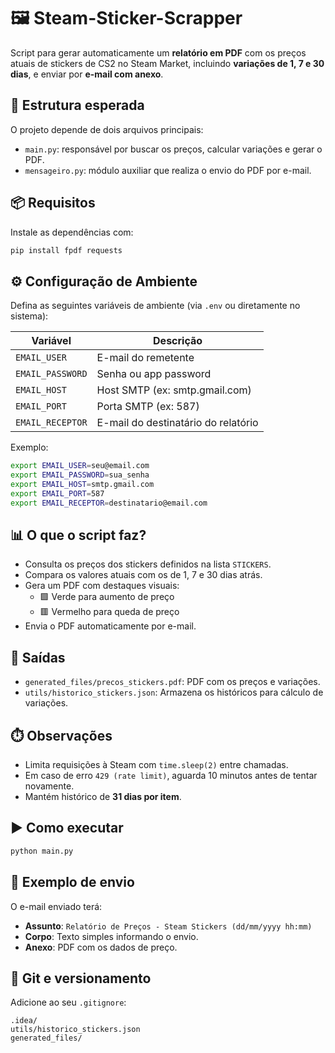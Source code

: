 # 🖼️ Steam-Sticker-Scrapper

Script para gerar automaticamente um **relatório em PDF** com os preços atuais de stickers de CS2 no Steam Market, incluindo **variações de 1, 7 e 30 dias**, e enviar por **e-mail com anexo**.

## 📁 Estrutura esperada

O projeto depende de dois arquivos principais:

- `main.py`: responsável por buscar os preços, calcular variações e gerar o PDF.
- `mensageiro.py`: módulo auxiliar que realiza o envio do PDF por e-mail.

## 📦 Requisitos

Instale as dependências com:

```bash
pip install fpdf requests
```

## ⚙️ Configuração de Ambiente

Defina as seguintes variáveis de ambiente (via `.env` ou diretamente no sistema):

| Variável         | Descrição                            |
|------------------|----------------------------------------|
| `EMAIL_USER`     | E-mail do remetente                   |
| `EMAIL_PASSWORD` | Senha ou app password                 |
| `EMAIL_HOST`     | Host SMTP (ex: smtp.gmail.com)        |
| `EMAIL_PORT`     | Porta SMTP (ex: 587)                  |
| `EMAIL_RECEPTOR` | E-mail do destinatário do relatório   |

Exemplo:

```bash
export EMAIL_USER=seu@email.com
export EMAIL_PASSWORD=sua_senha
export EMAIL_HOST=smtp.gmail.com
export EMAIL_PORT=587
export EMAIL_RECEPTOR=destinatario@email.com
```

## 📊 O que o script faz?

- Consulta os preços dos stickers definidos na lista `STICKERS`.
- Compara os valores atuais com os de 1, 7 e 30 dias atrás.
- Gera um PDF com destaques visuais:
  - 🟩 Verde para aumento de preço
  - 🟥 Vermelho para queda de preço
- Envia o PDF automaticamente por e-mail.

## 📂 Saídas

- `generated_files/precos_stickers.pdf`: PDF com os preços e variações.
- `utils/historico_stickers.json`: Armazena os históricos para cálculo de variações.

## ⏱️ Observações

- Limita requisições à Steam com `time.sleep(2)` entre chamadas.
- Em caso de erro `429 (rate limit)`, aguarda 10 minutos antes de tentar novamente.
- Mantém histórico de **31 dias por item**.

## ▶️ Como executar

```bash
python main.py
```

## 📧 Exemplo de envio

O e-mail enviado terá:

- **Assunto**: `Relatório de Preços - Steam Stickers (dd/mm/yyyy hh:mm)`
- **Corpo**: Texto simples informando o envio.
- **Anexo**: PDF com os dados de preço.

## 🧼 Git e versionamento

Adicione ao seu `.gitignore`:

```
.idea/
utils/historico_stickers.json
generated_files/
```
